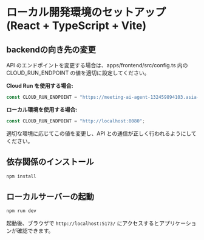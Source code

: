 # ローカル開発環境のセットアップ (React + TypeScript + Vite)

## backendの向き先の変更

API のエンドポイントを変更する場合は、apps/frontend/src/config.ts 内の CLOUD_RUN_ENDPOINT の値を適切に設定してください。

**Cloud Run を使用する場合:**
```ts
const CLOUD_RUN_ENDPOINT = "https://meeting-ai-agent-132459894103.asia-northeast1.run.app";
```
**ローカル環境を使用する場合:**
```ts
const CLOUD_RUN_ENDPOINT = "http://localhost:8080";
```
適切な環境に応じてこの値を変更し、API との通信が正しく行われるようにしてください。

## 依存関係のインストール
```sh
npm install
```

## ローカルサーバーの起動
```sh
npm run dev
```



起動後、ブラウザで `http://localhost:5173/` にアクセスするとアプリケーションが確認できます。
